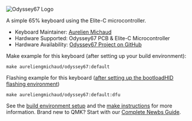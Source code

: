 ![Odyssey67 Logo](https://i.imgur.com/8HvarXz.png)

A simple 65% keyboard using the Elite-C microcontroller.

* Keyboard Maintainer: [Aurelien Michaud](https://github.com/aureliengmichaud)
* Hardware Supported: Odyssey67 PCB & Elite-C Microcontroller
* Hardware Availability: [Odyssey67 Project on GitHub](https://github.com/aureliengmichaud/Odyssey67)

Make example for this keyboard (after setting up your build environment):

    make aureliengmichaud/odyssey67:default

Flashing example for this keyboard ([after setting up the bootloadHID flashing environment](https://docs.qmk.fm/#/flashing_bootloadhid))

    make aureliengmichaud/odyssey67:default:dfu

See the [build environment setup](https://docs.qmk.fm/#/getting_started_build_tools) and the [make instructions](https://docs.qmk.fm/#/getting_started_make_guide) for more information. Brand new to QMK? Start with our [Complete Newbs Guide](https://docs.qmk.fm/#/newbs).
